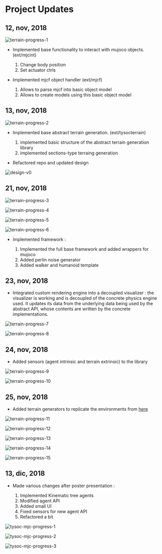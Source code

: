 
# Project Updates

## 12, nov, 2018

![terrain-progress-1](../_imgs/gif_terrain_progress_1.gif)

* Implemented base functionality to interact with mujoco objects. (ext/mjcint)

    1. Change body position
    2. Set actuator ctrls

* Implemented mjcf object handler (ext/mjcf)

    1. Allows to parse mjcf into basic object model
    2. Allows to create models using this basic object model

## 13, nov, 2018

![terrain-progress-2](../_imgs/gif_terrain_progress_2.gif)

* Implemented base abstract terrain generation. (ext/tysocterrain)

    1. implemented basic structure of the abstract terrain generation library
    2. implemented sections-type terraing generation

* Refactored repo and updated design

![design-v0](../_imgs/img_tysoc_design_v0.jpg)

## 21, nov, 2018

![terrain-progress-3](../_imgs/gif_terrain_progress_3.gif)

![terrain-progress-4](../_imgs/gif_terrain_progress_4.gif)

![terrain-progress-5](../_imgs/gif_terrain_progress_5.gif)

![terrain-progress-6](../_imgs/gif_terrain_progress_6.gif)

* Implemented framework :

    1. Implemented the full base framework and added wrappers for mujoco
    2. Added perlin noise generator
    3. Added walker and humanoid template

## 23, nov, 2018

* Integrated custom rendering engine into a decoupled visualizer : the visualizer is working and is decoupled of the concrete physics engine used. It updates its data from the underlying data being used by the abstract API, whose contents are written by the concrete implementations.

![terrain-progress-7](../_imgs/gif_terrain_progress_7.gif)

![terrain-progress-8](../_imgs/gif_terrain_progress_8.gif)

## 24, nov, 2018

* Added sensors (agent intrinsic and terrain extrinsic) to the library

![terrain-progress-9](../_imgs/gif_terrain_progress_9.gif)

![terrain-progress-10](../_imgs/gif_terrain_progress_10.gif)

## 25, nov, 2018

* Added terrain generators to replicate the environments from [here](https://www.youtube.com/watch?v=hx_bgoTF7bs)

![terrain-progress-11](../_imgs/gif_terrain_progress_11.gif)

![terrain-progress-12](../_imgs/gif_terrain_progress_12.gif)

![terrain-progress-13](../_imgs/gif_terrain_progress_13.gif)

![terrain-progress-14](../_imgs/gif_terrain_progress_14.gif)

![terrain-progress-15](../_imgs/gif_terrain_progress_15.gif)

## 13, dic, 2018

* Made various changes after poster presentation :

    1. Implemented Kinematic tree agents
    2. Modified agent API
    3. Added small UI
    4. Fixed sensors for new agent API
    5. Refactored a bit

![tysoc-mjc-progress-1](../_imgs/gif_tysocMjc_progress_1_1.gif)

![tysoc-mjc-progress-2](../_imgs/gif_tysocMjc_progress_1_2.gif)

![tysoc-mjc-progress-3](../_imgs/gif_tysocMjc_progress_1_3.gif)

